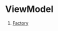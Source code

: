 # ViewModel
1. [Factory](https://github.com/RenatSayf/AndroidCheatSheet/blob/master/sections/view_model/ViewModel%20factory.md)
